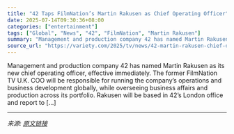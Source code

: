 ```yaml
---
title: "42 Taps FilmNation’s Martin Rakusen as Chief Operating Officer"
date: 2025-07-14T09:30:36+08:00
categories: ["entertainment"]
tags: ["Global", "News", "42", "FilmNation", "Martin Rakusen"]
summary: "Management and production company 42 has named Martin Rakusen as its new chief operating officer, effective immediately. The former FilmNation TV U.K. COO will be responsible for running the company&#"
source_url: "https://variety.com/2025/tv/news/42-martin-rakusen-chief-operating-officer-1236459396/"
---
```


Management and production company 42 has named Martin Rakusen as its new chief operating officer, effective immediately. The former FilmNation TV U.K. COO will be responsible for running the company&#8217;s operations and business development globally, while overseeing business affairs and production across its portfolio. Rakusen will be based in 42&#8217;s London office and report to [&#8230;]

---

*来源: [原文链接](https://variety.com/2025/tv/news/42-martin-rakusen-chief-operating-officer-1236459396/)*
